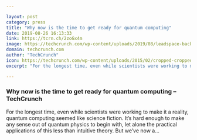 ```yaml
---

layout: post
category: press
title: "Why now is the time to get ready for quantum computing"
date: 2019-08-26 16:13:33
link: https://tcrn.ch/2zoGx4m
image: https://techcrunch.com/wp-content/uploads/2019/08/leadspace-background.jpg?w=711
domain: techcrunch.com
author: "TechCrunch"
icon: https://techcrunch.com/wp-content/uploads/2015/02/cropped-cropped-favicon-gradient.png?w=180
excerpt: "For the longest time, even while scientists were working to make it a reality, quantum computing seemed like science fiction. It’s hard enough to make any sense out of quantum physics to begin with, let alone the practical applications of this less than intuitive theory. But we’ve now a…"

---
```


### Why now is the time to get ready for quantum computing – TechCrunch

For the longest time, even while scientists were working to make it a reality, quantum computing seemed like science fiction. It’s hard enough to make any sense out of quantum physics to begin with, let alone the practical applications of this less than intuitive theory. But we’ve now a…